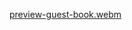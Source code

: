 [preview-guest-book.webm](https://github.com/user-attachments/assets/324a5ab6-df5d-42c5-b407-11c7ebfa3ce1)
